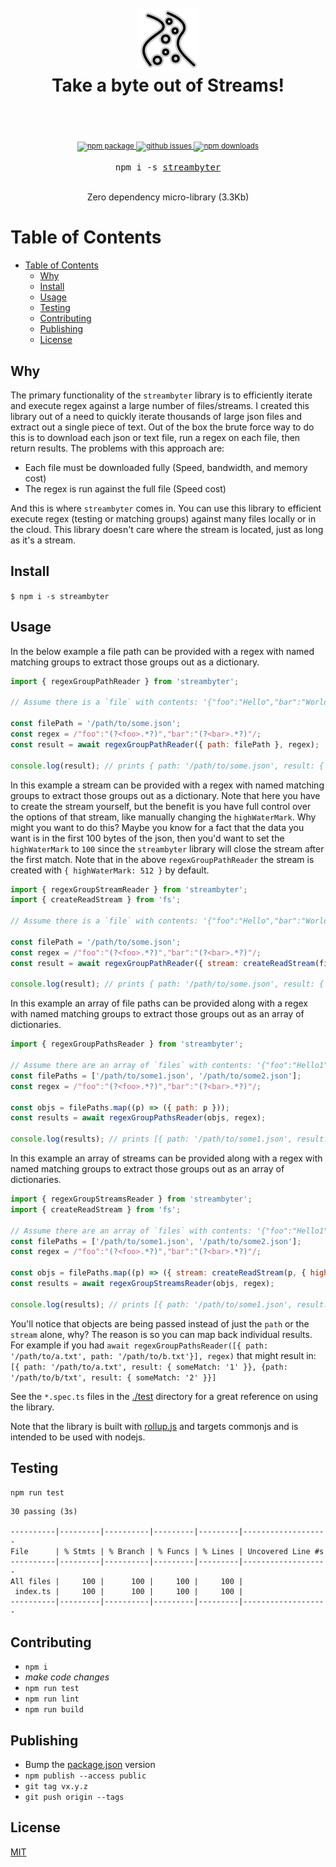 <div align="center">
  <h1>
    <br/>
    <img src="./images/stream.svg"/>
    <br />
    Take a byte out of Streams!
    <br />
    <br />
  </h1>
  <sup>
    <br />
    <a href="https://www.npmjs.com/package/streambyter">
       <img src="https://img.shields.io/npm/v/streambyter.svg" alt="npm package" />
    </a>
    <a href="https://github.com/engineersamuel/streambyter/issues">
      <img src="https://img.shields.io/github/issues/engineersamuel/streambyter" alt="github issues" />
    </a>
    <a href="https://www.npmjs.com/package/streambyter">
      <img src="https://img.shields.io/npm/dm/streambyter.svg" alt="npm downloads" />
    </a>
  </sup>
  <br />
  <pre>npm i -s <a href="https://www.npmjs.com/package/streambyter">streambyter</a></pre>
  <br />
  Zero dependency micro-library (3.3Kb)
  <br />
</div>

# Table of Contents

- [Table of Contents](#table-of-contents)
  - [Why](#why)
  - [Install](#install)
  - [Usage](#usage)
  - [Testing](#testing)
  - [Contributing](#contributing)
  - [Publishing](#publishing)
  - [License](#license)

## Why

The primary functionality of the `streambyter` library is to efficiently iterate and execute regex against a large number of files/streams.  I created this library out of a need to quickly iterate thousands of large json files and extract out a single piece of text.  Out of the box the brute force way to do this is to download each json or text file, run a regex on each file, then return results.  The problems with this approach are:

- Each file must be downloaded fully (Speed, bandwidth, and memory cost)
- The regex is run against the full file (Speed cost)

And this is where `streambyter` comes in.  You can use this library to efficient execute regex (testing or matching groups) against many files locally or in the cloud.  This library doesn't care where the stream is located, just as long as it's a stream.

## Install

`$ npm i -s streambyter`

## Usage

In the below example a file path can be provided with a regex with named matching groups to extract those groups out as a dictionary.

```javascript
import { regexGroupPathReader } from 'streambyter';

// Assume there is a `file` with contents: '{"foo":"Hello","bar":"World", /* more content */}'

const filePath = '/path/to/some.json';
const regex = /"foo":"(?<foo>.*?)","bar":"(?<bar>.*?)"/;
const result = await regexGroupPathReader({ path: filePath }, regex);

console.log(result); // prints { path: '/path/to/some.json', result: { foo: "Hello", bar: "World" }}
```

In this example a stream can be provided with a regex with named matching groups to extract those groups out as a dictionary.  Note that here you have to create the stream yourself, but the benefit is you have full control over the options of that stream, like manually changing the `highWaterMark`.  Why might you want to do this?  Maybe you know for a fact that the data you want is in the first 100 bytes of the json, then you'd want to set the `highWaterMark` to `100` since the `streambyter` library will close the stream after the first match.  Note that in the above `regexGroupPathReader` the stream is created with `{ highWaterMark: 512 }` by default.

```javascript
import { regexGroupStreamReader } from 'streambyter';
import { createReadStream } from 'fs';

// Assume there is a `file` with contents: '{"foo":"Hello","bar":"World", /* more content */}'

const filePath = '/path/to/some.json';
const regex = /"foo":"(?<foo>.*?)","bar":"(?<bar>.*?)"/;
const result = await regexGroupPathReader({ stream: createReadStream(filePath, { highWaterMark: 100 }) }, regex);

console.log(result); // prints { path: '/path/to/some.json', result: { foo: "Hello", bar: "World" }}
```

In this example an array of file paths can be provided along with a regex with named matching groups to extract those groups out as an array of dictionaries.

```javascript
import { regexGroupPathsReader } from 'streambyter';

// Assume there are an array of `files` with contents: '{"foo":"Hello1","bar":"World1", /* more content */}'
const filePaths = ['/path/to/some1.json', '/path/to/some2.json'];
const regex = /"foo":"(?<foo>.*?)","bar":"(?<bar>.*?)"/;

const objs = filePaths.map((p) => ({ path: p }));
const results = await regexGroupPathsReader(objs, regex);

console.log(results); // prints [{ path: '/path/to/some1.json', result: { foo: "Hello1", bar: "World1" }}, { path: '/path/to/some2.json', result: { foo: "Hello2", bar: "World2" }}]
```

In this example an array of streams can be provided along with a regex with named matching groups to extract those groups out as an array of dictionaries.

```javascript
import { regexGroupStreamsReader } from 'streambyter';
import { createReadStream } from 'fs';

// Assume there are an array of `files` with contents: '{"foo":"Hello1","bar":"World1", /* more content */}'
const filePaths = ['/path/to/some1.json', '/path/to/some2.json'];
const regex = /"foo":"(?<foo>.*?)","bar":"(?<bar>.*?)"/;

const objs = filePaths.map((p) => ({ stream: createReadStream(p, { highWaterMark: 100 }) }));
const results = await regexGroupStreamsReader(objs, regex);

console.log(results); // prints [{ path: '/path/to/some1.json', result: { foo: "Hello1", bar: "World1" }}, { path: '/path/to/some2.json', results: { foo: "Hello2", bar: "World2" }}]
```

You'll notice that objects are being passed instead of just the `path` or the `stream` alone, why?  The reason is so you can map back individual results.  For example if you had `await regexGroupPathsReader([{ path: '/path/to/a.txt', path: '/path/to/b.txt'}], regex)` that might result in: `[{ path: '/path/to/a.txt', result: { someMatch: '1' }}, {path: '/path/to/b/txt', result: { someMatch: '2' }}]`

See the `*.spec.ts` files in the [./test](https://github.com/engineersamuel/streambyter/tree/master/test) directory for a great reference on using the library.

Note that the library is built with [rollup.js](https://rollupjs.org/) and targets commonjs and is intended to be used with nodejs.

## Testing

`npm run test`

```text
30 passing (3s)

----------|---------|----------|---------|---------|-------------------
File      | % Stmts | % Branch | % Funcs | % Lines | Uncovered Line #s
----------|---------|----------|---------|---------|-------------------
All files |     100 |      100 |     100 |     100 |
 index.ts |     100 |      100 |     100 |     100 |
----------|---------|----------|---------|---------|-------------------
```

## Contributing

- `npm i`
- _make code changes_
- `npm run test`
- `npm run lint`
- `npm run build`

## Publishing

- Bump the [package.json](package.json) version
- `npm publish --access public`
- `git tag vx.y.z`
- `git push origin --tags`

## License

[MIT](./LICENSE)
